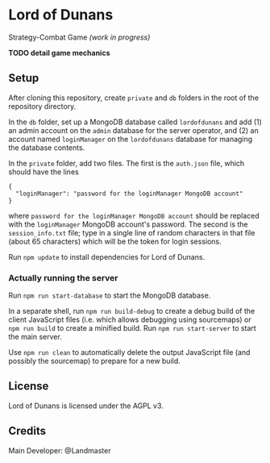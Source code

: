 # Lord of Dunans
Strategy-Combat Game *(work in progress)*

**TODO detail game mechanics**
## Setup
After cloning this repository, create `private` and `db` folders in the root of the repository directory.

In the `db` folder, set up a MongoDB database called `lordofdunans` and add (1) an admin account on the `admin` database for the server operator, and (2) an account named `loginManager` on the `lordofdunans` database for managing the database contents.

In the `private` folder, add two files. The first is the `auth.json` file, which should have the lines
```
{
  "loginManager": "password for the loginManager MongoDB account"
}
```
where `password for the loginManager MongoDB account` should be replaced with the `loginManager` MongoDB account's password.  The second is the `session_info.txt` file; type in a single line of random characters in that file (about 65 characters) which will be the token for login sessions.

Run `npm update` to install dependencies for Lord of Dunans.

### Actually running the server

Run `npm run start-database` to start the MongoDB database.

In a separate shell, run `npm run build-debug` to create a debug build of the client JavaScript files (i.e. which allows debugging using sourcemaps) or `npm run build` to create a minified build. Run `npm run start-server` to start the main server.

Use `npm run clean` to automatically delete the output JavaScript file (and possibly the sourcemap) to prepare for a new build. 

## License
Lord of Dunans is licensed under the AGPL v3.
## Credits
Main Developer: @Landmaster
